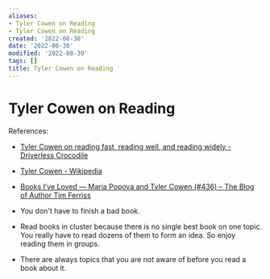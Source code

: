 ```yaml
---
aliases:
- Tyler Cowen on Reading
- Tyler Cowen on Reading
created: '2022-08-30'
date: '2022-08-30'
modified: '2022-08-30'
tags: []
title: Tyler Cowen on Reading
---
```


# Tyler Cowen on Reading

References:
- [Tyler Cowen on reading fast, reading well, and reading widely - Driverless Crocodile](https://www.driverlesscrocodile.com/books-and-recommendations/tyler-cowen-on-reading-fast-reading-well-and-reading-widely/)
- [Tyler Cowen - Wikipedia](https://en.wikipedia.org/wiki/Tyler_Cowen)
- [Books I’ve Loved — Maria Popova and Tyler Cowen (#436) – The Blog of Author Tim Ferriss](https://tim.blog/2020/05/25/maria-popova-tyler-cowen-book-recommendations/)

- You don't have to finish a bad book.
- Read books in cluster because there is no single best book on one topic. You really have to read dozens of them to form an idea. So enjoy reading them in groups.
- There are always topics that you are not aware of before you read a book about it.